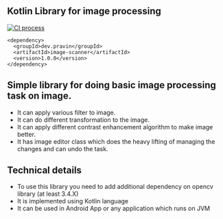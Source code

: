 ## Kotlin Library for image processing

[![CI process](https://github.com/pravinyo/image-scanner/actions/workflows/ci-process.yaml/badge.svg)](https://github.com/pravinyo/image-scanner/actions/workflows/ci-process.yaml)

```maven
<dependency>
  <groupId>dev.pravin</groupId>
  <artifactId>image-scanner</artifactId>
  <version>1.0.0</version>
</dependency>
```

## Simple library for doing basic image processing task on image.

- It can apply various filter to image.
- It can do different transformation to the image.
- It can apply different contrast enhancement algorithm to make image better.
- It has image editor class which does the heavy lifting of managing the changes and can undo the task.

## Technical details

- To use this library you need to add additional dependency on opencv library (at least 3.4.X)
- It is implemented using Kotlin language
- It can be used in Android App or any application which runs on JVM